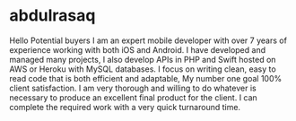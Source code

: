 # abdulrasaq
Hello Potential buyers I am an expert mobile developer with over 7 years of experience working with both iOS and Android. I have developed and managed many projects, I also develop APIs in PHP and Swift hosted on AWS or Heroku with MySQL databases. I focus on writing clean, easy to read code that is both efficient and adaptable,  My number one goal 100% client satisfaction. I am very thorough and willing to do whatever is necessary to produce an excellent final product for the client. I can complete the required work with a very quick turnaround time.
